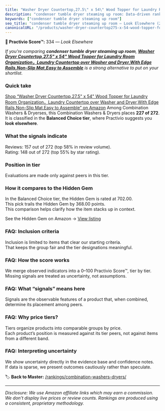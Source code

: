 ```yaml
---
title: "Washer Dryer Countertop,27.5\" x 54\" Wood Topper for Laundry Room Organization，Laundry Countertop over Washer and Dryer,With Edge Rails,Non-Slip Mat,Easy to Assemble"
description: "condenser tumble dryer steaming up room: Data-driven ranking using the Practivio Score™. Positioned by quality, value, demand, findability, momentum."
keywords: ["condenser tumble dryer steaming up room"]
seo_title: "condenser tumble dryer steaming up room — Look Elsewhere (2025)"
canonicalURL: "/products/washer-dryer-countertop275-x-54-wood-topper-for-laundry-room-organizationlaundry-countertop-over-washer-and-dryerwith-edge-railsnon-slip-mateasy-to-assemble-B0DQ64V6YB/"
---
```


**🚫 Practivio Score™:** 334 — _Look Elsewhere_


*If you're comparing **condenser tumble dryer steaming up room**, **[Washer Dryer Countertop,27.5" x 54" Wood Topper for Laundry Room Organization，Laundry Countertop over Washer and Dryer,With Edge Rails,Non-Slip Mat,Easy to Assemble](https://www.amazon.com/dp/B0DQ64V6YB?tag=practivio-20)** is a strong alternative to put on your shortlist.*
### Quick take
[Shop “Washer Dryer Countertop,27.5" x 54" Wood Topper for Laundry Room Organization，Laundry Countertop over Washer and Dryer,With Edge Rails,Non-Slip Mat,Easy to Assemble” on Amazon](https://www.amazon.com/dp/B0DQ64V6YB?tag=practivio-20)
Among Combination Washers & Dryerses, this Combination Washers & Dryers places **227 of 272**.  
It is classified in the **Balanced Choice tier**, where Practivio suggests you **look elsewhere**.

### What the signals indicate
Reviews: 157 out of 272 (top 58% in review volume).  
Rating: 148 out of 272 (top 55% by star rating).  

### Position in tier
Evaluations are made only against peers in this tier.

### How it compares to the Hidden Gem
In the Balanced Choice tier, the Hidden Gem is rated at 702.00.  
This pick trails the Hidden Gem by 368.00 points.  
This comparison helps clarify how the item stacks up in context.  

See the Hidden Gem on Amazon → [View listing](https://www.amazon.com/dp/B0D4282T95?tag=practivio-20)

### FAQ: Inclusion criteria
Inclusion is limited to items that clear our starting criteria.  
That keeps the group fair and the tier designations meaningful.

### FAQ: How the score works
We merge observed indicators into a 0–100 Practivio Score™, tier by tier.  
Missing signals are treated as uncertainty, not assumptions.

### FAQ: What “signals” means here
Signals are the observable features of a product that, when combined, determine its placement among peers.

### FAQ: Why price tiers?
Tiers organize products into comparable groups by price.  
Each product’s position is measured against its tier peers, not against items from a different band.

### FAQ: Interpreting uncertainty
We show uncertainty directly in the evidence base and confidence notes.  
If data is sparse, we present outcomes cautiously rather than speculate.


🏷️ **Back to Master:** [/rankings/combination-washers-dryers/](/rankings/combination-washers-dryers/)

---
_Disclosure: We use Amazon affiliate links which may earn a commission. We don’t display live prices or review counts. Rankings are produced using a consistent, proprietary methodology._
